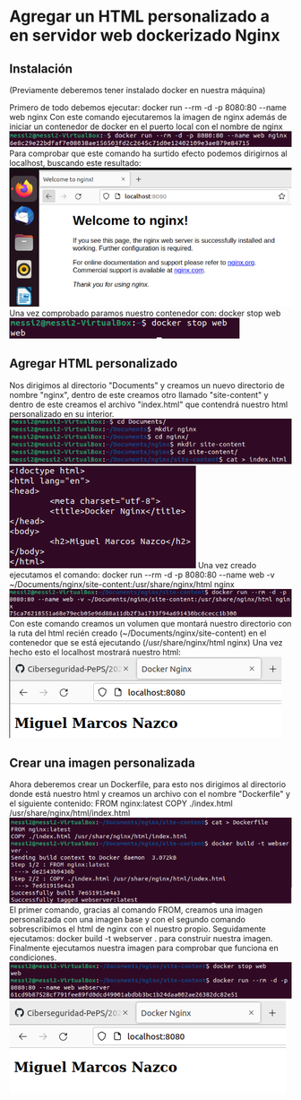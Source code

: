 # Agregar un HTML personalizado a en servidor web dockerizado Nginx
## Instalación
(Previamente deberemos tener instalado docker en nuestra máquina)

Primero de todo debemos ejecutar:
docker run --rm -d -p 8080:80 --name web nginx
Con este comando ejecutaremos la imagen de nginx además de iniciar un contenedor de docker en el puerto local con el nombre de nginx
![](imagenes/imagen1.PNG)
Para comprobar que este comando ha surtido efecto podemos dirigirnos al localhost, buscando este resultado:
![](imagenes/imagen2.PNG)
Una vez comprobado paramos nuestro contenedor con:
docker stop web
![](imagenes/imagen3.PNG)
## Agregar HTML personalizado
Nos dirigimos al directorio "Documents" y creamos un nuevo directorio de nombre "nginx", dentro de este creamos otro llamado "site-content" y dentro de este creamos el archivo "index.html" que contendrá nuestro html personalizado en su interior.
![](imagenes/imagen4.PNG)
![](imagenes/imagen5.PNG)
Una vez creado ejecutamos el comando:
docker run --rm -d -p 8080:80 --name web -v ~/Documents/nginx/site-content:/usr/share/nginx/html nginx
![](imagenes/imagen6.PNG)
Con este comando creamos un volumen que montará nuestro directorio con la ruta del html recién creado (~/Documents/nginx/site-content) en el contenedor que se está ejecutando (/usr/share/nginx/html nginx)
Una vez hecho esto el localhost mostrará nuestro html:
![](imagenes/imagen7.PNG)
## Crear una imagen personalizada
Ahora deberemos crear un Dockerfile, para esto nos dirigimos al directorio donde está nuestro html y creamos un archivo con el nombre "Dockerfile" y el siguiente contenido:
FROM nginx:latest
COPY ./index.html /usr/share/nginx/html/index.html
![](imagenes/imagen8.PNG)
El primer comando, gracias al comando FROM, creamos una imagen personalizada con una imagen base y con el segundo comando sobrescribimos el html de nginx con el nuestro propio.
Seguidamente ejecutamos:
docker build -t webserver .
para construir nuestra imagen.
Finalmente ejecutamos nuestra imagen para comprobar que funciona en condiciones.
![](imagenes/imagen9.PNG)
![](imagenes/imagen10.PNG)
